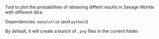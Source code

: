 Tool to plot the probabilities of obtaining diffent results in Savage Worlds with different dice.

Dependencies: `matplotlib` (and `python3`)

By default, it will create a bunch of `.png` files in the current folder.
